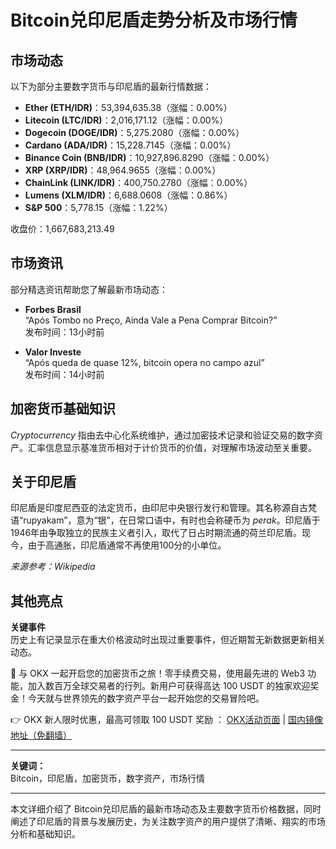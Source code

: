 # Bitcoin兑印尼盾走势分析及市场行情

## 市场动态

以下为部分主要数字货币与印尼盾的最新行情数据：

- **Ether (ETH/IDR)**：53,394,635.38（涨幅：0.00%）
- **Litecoin (LTC/IDR)**：2,016,171.12（涨幅：0.00%）
- **Dogecoin (DOGE/IDR)**：5,275.2080（涨幅：0.00%）
- **Cardano (ADA/IDR)**：15,228.7145（涨幅：0.00%）
- **Binance Coin (BNB/IDR)**：10,927,896.8290（涨幅：0.00%）
- **XRP (XRP/IDR)**：48,964.9655（涨幅：0.00%）
- **ChainLink (LINK/IDR)**：400,750.2780（涨幅：0.00%）
- **Lumens (XLM/IDR)**：6,688.0608（涨幅：0.86%）
- **S&P 500**：5,778.15（涨幅：1.22%）

收盘价：1,667,683,213.49

## 市场资讯

部分精选资讯帮助您了解最新市场动态：

- **Forbes Brasil**  
  “Após Tombo no Preço, Ainda Vale a Pena Comprar Bitcoin?”  
  发布时间：13小时前
  
- **Valor Investe**  
  “Após queda de quase 12%, bitcoin opera no campo azul”  
  发布时间：14小时前

## 加密货币基础知识

*Cryptocurrency* 指由去中心化系统维护，通过加密技术记录和验证交易的数字资产。汇率信息显示基准货币相对于计价货币的价值，对理解市场波动至关重要。

## 关于印尼盾

印尼盾是印度尼西亚的法定货币，由印尼中央银行发行和管理。其名称源自古梵语“rupyakam”，意为“银”，在日常口语中，有时也会称硬币为 *perak*。印尼盾于1946年由争取独立的民族主义者引入，取代了日占时期流通的荷兰印尼盾。现今，由于高通胀，印尼盾通常不再使用100分的小单位。

*来源参考：Wikipedia*

## 其他亮点

**关键事件**  
历史上有记录显示在重大价格波动时出现过重要事件，但近期暂无新数据更新相关动态。

🚀 与 OKX 一起开启您的加密货币之旅！零手续费交易，使用最先进的 Web3 功能，加入数百万全球交易者的行列。新用户可获得高达 100 USDT 的独家欢迎奖金！今天就与世界领先的数字资产平台一起开始您的交易冒险吧。

👉 OKX 新人限时优惠，最高可领取 100 USDT 奖励 ： [OKX活动页面](https://bit.ly/OKXe) | [国内镜像地址（免翻墙）](https://bit.ly/okX)

---

**关键词：**  
Bitcoin，印尼盾，加密货币，数字资产，市场行情

---

本文详细介绍了 Bitcoin兑印尼盾的最新市场动态及主要数字货币价格数据，同时阐述了印尼盾的背景与发展历史，为关注数字资产的用户提供了清晰、翔实的市场分析和基础知识。
